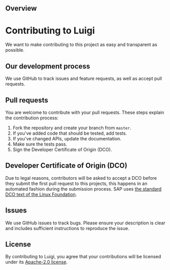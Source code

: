 ## Overview

# Contributing to Luigi
We want to make contributing to this project as easy and transparent as possible.

## Our development process
We use GitHub to track issues and feature requests, as well as accept pull requests.

## Pull requests
You are welcome to contribute with your pull requests. These steps explain the contribution process:

1. Fork the repository and create your branch from `master`.
2. If you've added code that should be tested, add tests.
3. If you've changed APIs, update the documentation.
4. Make sure the tests pass.
5. Sign the Developer Certificate of Origin (DCO).

## Developer Certificate of Origin (DCO)
Due to legal reasons, contributors will be asked to accept a DCO before they submit the first pull request to this projects, this happens in an automated fashion during the submission process. SAP uses [the standard DCO text of the Linux Foundation](https://developercertificate.org/).

## Issues
We use GitHub issues to track bugs. Please ensure your description is
clear and includes sufficient instructions to reproduce the issue.

## License
By contributing to Luigi, you agree that your contributions will be licensed
under its [Apache-2.0 license](LICENSE).
